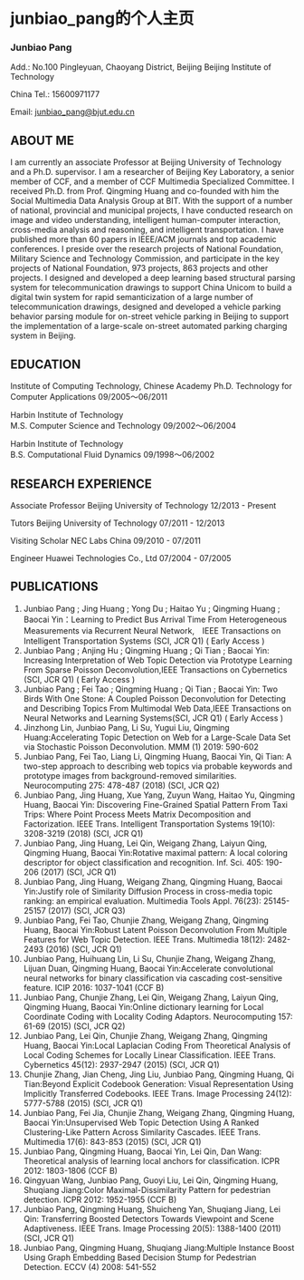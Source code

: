 # junbiao_pang的个人主页

### Junbiao Pang

Add.: No.100 Pingleyuan, Chaoyang District, Beijing Beijing Institute of Technology

China Tel.: 15600971177 

Email: junbiao_pang@bjut.edu.cn

## ABOUT ME 

I am currently an associate Professor at Beijing University of Technology and a Ph.D. supervisor. I am a researcher of Beijing Key Laboratory, a senior member of CCF, and a member of CCF Multimedia Specialized Committee. I received Ph.D. from Prof. Qingming Huang and co-founded with him the Social Multimedia Data Analysis Group at BIT. With the support of a number of national, provincial and municipal projects, I have conducted research on image and video understanding, intelligent human-computer interaction, cross-media analysis and reasoning, and intelligent transportation. I have published more than 60 papers in IEEE/ACM journals and top academic conferences. I preside over the research projects of National Foundation, Military Science and Technology Commission, and participate in the key projects of National Foundation, 973 projects, 863 projects and other projects. I designed and developed a deep learning based structural parsing system for telecommunication drawings to support China Unicom to build a digital twin system for rapid semanticization of a large number of telecommunication drawings, designed and developed a vehicle parking behavior parsing module for on-street vehicle parking in Beijing to support the implementation of a large-scale on-street automated parking charging system in Beijing.

## EDUCATION 

Institute of Computing Technology, Chinese Academy
Ph.D.              Technology for Computer Applications          09/2005～06/2011
  
Harbin Institute of Technology  
M.S.               Computer Science and Technology            09/2002～06/2004

Harbin Institute of Technology  
B.S.               Computational Fluid Dynamics               09/1998～06/2002


## RESEARCH EXPERIENCE 

Associate Professor        Beijing University of Technology            12/2013 - Present 

Tutors             Beijing University of Technology            07/2011 - 12/2013 

Visiting Scholar                NEC Labs China                  09/2010 - 07/2011

Engineer            Huawei Technologies Co., Ltd             07/2004 - 07/2005


## PUBLICATIONS

1. Junbiao Pang ; Jing Huang ; Yong Du ; Haitao Yu ; Qingming Huang ; Baocai Yin：Learning to Predict Bus Arrival Time From Heterogeneous Measurements via Recurrent Neural Network,　IEEE Transactions on Intelligent Transportation Systems (SCI, JCR Q1) ( Early Access )
2. Junbiao Pang ; Anjing Hu ; Qingming Huang ; Qi Tian ; Baocai Yin: Increasing Interpretation of Web Topic Detection via Prototype Learning From Sparse Poisson Deconvolution,IEEE Transactions on Cybernetics (SCI, JCR Q1) ( Early Access )
3. Junbiao Pang ; Fei Tao ; Qingming Huang ; Qi Tian ; Baocai Yin: Two Birds With One Stone: A Coupled Poisson Deconvolution for Detecting and Describing Topics From Multimodal Web Data,IEEE Transactions on Neural Networks and Learning Systems(SCI, JCR Q1) ( Early Access )
4. Jinzhong Lin, Junbiao Pang, Li Su, Yugui Liu, Qingming Huang:Accelerating Topic Detection on Web for a Large-Scale Data Set via Stochastic Poisson Deconvolution. MMM (1) 2019: 590-602
5. Junbiao Pang, Fei Tao, Liang Li, Qingming Huang, Baocai Yin, Qi Tian: A two-step approach to describing web topics via probable keywords and prototype images from background-removed similarities. Neurocomputing 275: 478-487 (2018) (SCI, JCR Q2)
6. Junbiao Pang, Jing Huang, Xue Yang, Zuyun Wang, Haitao Yu, Qingming Huang, Baocai Yin: Discovering Fine-Grained Spatial Pattern From Taxi Trips: Where Point Process Meets Matrix Decomposition and Factorization. IEEE Trans. Intelligent Transportation Systems 19(10): 3208-3219 (2018) (SCI, JCR Q1)
7. Junbiao Pang, Jing Huang, Lei Qin, Weigang Zhang, Laiyun Qing, Qingming Huang, Baocai Yin:Rotative maximal pattern: A local coloring descriptor for object classification and recognition. Inf. Sci. 405: 190-206 (2017) (SCI, JCR Q1)
8. Junbiao Pang, Jing Huang, Weigang Zhang, Qingming Huang, Baocai Yin:Justify role of Similarity Diffusion Process in cross-media topic ranking: an empirical evaluation. Multimedia Tools Appl. 76(23): 25145-25157 (2017) (SCI, JCR Q3)
9. Junbiao Pang, Fei Tao, Chunjie Zhang, Weigang Zhang, Qingming Huang, Baocai Yin:Robust Latent Poisson Deconvolution From Multiple Features for Web Topic Detection. IEEE Trans. Multimedia 18(12): 2482-2493 (2016) (SCI, JCR Q1)
10. Junbiao Pang, Huihuang Lin, Li Su, Chunjie Zhang, Weigang Zhang, Lijuan Duan, Qingming Huang, Baocai Yin:Accelerate convolutional neural networks for binary classification via cascading cost-sensitive feature. ICIP 2016: 1037-1041 (CCF B)
11. Junbiao Pang, Chunjie Zhang, Lei Qin, Weigang Zhang, Laiyun Qing, Qingming Huang, Baocai Yin:Online dictionary learning for Local Coordinate Coding with Locality Coding Adaptors. Neurocomputing 157: 61-69 (2015) (SCI, JCR Q2)
12. Junbiao Pang, Lei Qin, Chunjie Zhang, Weigang Zhang, Qingming Huang, Baocai Yin:Local Laplacian Coding From Theoretical Analysis of Local Coding Schemes for Locally Linear Classification. IEEE Trans. Cybernetics 45(12): 2937-2947 (2015) (SCI, JCR Q1)
13. Chunjie Zhang, Jian Cheng, Jing Liu, Junbiao Pang, Qingming Huang, Qi Tian:Beyond Explicit Codebook Generation: Visual Representation Using Implicitly Transferred Codebooks. IEEE Trans. Image Processing 24(12): 5777-5788 (2015) (SCI, JCR Q1)
14. Junbiao Pang, Fei Jia, Chunjie Zhang, Weigang Zhang, Qingming Huang, Baocai Yin:Unsupervised Web Topic Detection Using A Ranked Clustering-Like Pattern Across Similarity Cascades. IEEE Trans. Multimedia 17(6): 843-853 (2015) (SCI, JCR Q1)
15. Junbiao Pang, Qingming Huang, Baocai Yin, Lei Qin, Dan Wang: Theoretical analysis of learning local anchors for classification. ICPR 2012: 1803-1806 (CCF B)
16. Qingyuan Wang, Junbiao Pang, Guoyi Liu, Lei Qin, Qingming Huang, Shuqiang Jiang:Color Maximal-Dissimilarity Pattern for pedestrian detection. ICPR 2012: 1952-1955 (CCF B)
17. Junbiao Pang, Qingming Huang, Shuicheng Yan, Shuqiang Jiang, Lei Qin: Transferring Boosted Detectors Towards Viewpoint and Scene Adaptiveness. IEEE Trans. Image Processing 20(5): 1388-1400 (2011) (SCI, JCR Q1)
18. Junbiao Pang, Qingming Huang, Shuqiang Jiang:Multiple Instance Boost Using Graph Embedding Based Decision Stump for Pedestrian Detection. ECCV (4) 2008: 541-552

